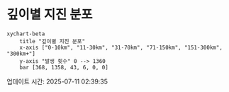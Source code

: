 # 깊이별 지진 분포

```mermaid
xychart-beta
    title "깊이별 지진 분포"
    x-axis ["0-10km", "11-30km", "31-70km", "71-150km", "151-300km", "300km+"]
    y-axis "발생 횟수" 0 --> 1360
    bar [368, 1358, 43, 6, 0, 0]
```

업데이트 시간: 2025-07-11 02:39:35
